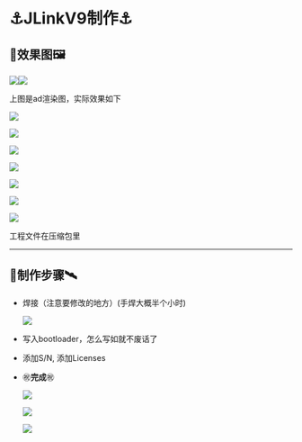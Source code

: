 # :anchor:JLinkV9制作:anchor:

## :1st_place_medal:效果图:framed_picture:

![](./assets/3d.png)![](./assets/3d2.png)

上图是ad渲染图，实际效果如下

![](./assets/shashinn2.jpg)

![](./assets/shashinn.jpg)

![](./assets/test1.png)

![](./assets/a.png)

![](./assets/mini.png)

![](./assets/micro.png)

![](./assets/typec.png)

工程文件在压缩包里

------

## :2nd_place_medal:制作步骤:artificial_satellite:

- 焊接（注意要修改的地方）(手焊大概半个小时)

  ![](./assets/fix.png)

- 写入bootloader，怎么写如就不废话了

- 添加S/N, 添加Licenses

- :congratulations:**完成**:congratulations:

  ![](./assets/success1.png)

  ![](./assets/success2.png)

  ![](./assets/com.png)
